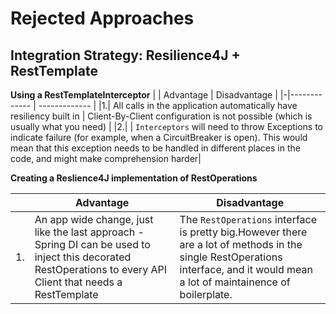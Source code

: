 # Rejected Approaches

## Integration Strategy: Resilience4J + RestTemplate

**Using a RestTemplateInterceptor**
| | Advantage  | Disadvantage |
|-|------------- | ------------- |
|1.| All calls in the application automatically have resiliency built in | Client-By-Client configuration is not possible (which is usually what you need) |
|2.| | `Interceptors` will need to throw Exceptions to indicate failure (for example, when a CircuitBreaker is open). This would mean that this exception needs to be handled in different places in the code, and might make comprehension harder|

**Creating a Reslience4J implementation of RestOperations**

| | Advantage  | Disadvantage |
|-|------------- | ------------- |
|1.| An app wide change, just like the last approach - Spring DI can be used to inject this decorated RestOperations to every API Client that needs a RestTemplate| The `RestOperations` interface is pretty big.However there are a lot of methods in the single RestOperations interface, and it would mean a lot of maintainence of boilerplate. |

